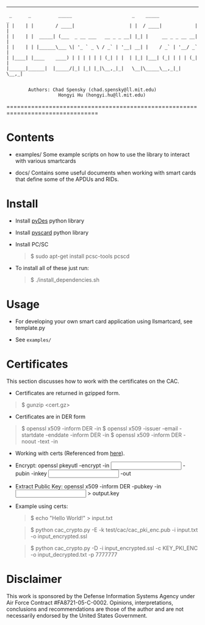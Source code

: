***
     _      _          _____                      _    _____              _  
    | |    | |        / ____|                    | |  / ____|            | | 
    | |    | |  _____| (___  _ __ ___   __ _ _ __| |_| |     __ _ _ __ __| | 
    | |    | | |______\___ \| '_ ` _ \ / _` | '__| __| |    / _` | '__/ _` | 
    | |____| |____    ____) | | | | | | (_| | |  | |_| |___| (_| | | | (_| | 
    |______|______|  |_____/|_| |_| |_|\__,_|_|   \__|\_____\__,_|_|  \__,_|


            Authors: Chad Spensky (chad.spensky@ll.mit.edu)
                       Hongyi Hu (hongyi.hu@ll.mit.edu)

================================================================================

# Contents

 * examples/
	Some example scripts on how to use the library to interact with various 
	smartcards

 * docs/ 
	Contains some useful documents when working with smart cards that
	define some of the APDUs and RIDs.

# Install 

 * Install [pyDes](https://pypi.python.org/pypi/pyDes/) python library

 * Install [pyscard](http://pyscard.sourceforge.net/) python library

 * Install PC/SC
   >$ sudo apt-get install pcsc-tools pcscd

 * To install all of these just run:
   >$ ./install_dependencies.sh 


# Usage

 * For developing your own smart card application using llsmartcard, see 
	template.py

 * See `examples/` 


# Certificates 
 
  This section discusses how to work with the certificates on the CAC.

 * Certificates are returned in gzipped form.
>	$ gunzip <cert.gz>

 * Certificates are in DER form
>	$ openssl x509 -inform DER -in <cert>
>	$ openssl x509 -issuer -email -startdate -enddate -inform DER -in <cert>
>	$ openssl x509 -inform DER -noout -text -in <cert>

 * Working with certs (Referenced from [here](http://www.devco.net/archives/2006/02/13/public_-_private_key_encryption_using_openssl.php)).

  - Encrypt: openssl pkeyutl -encrypt -in <input plain text> -pubin -inkey <input public key> -out <output file>

  - Extract Public Key: openssl x509 -inform DER  -pubkey -in <input certificate>  > output.key


 * Example using certs:

   >$ echo "Hello World!" > input.txt
   
   >$ python cac_crypto.py -E -k test/cac/cac_pki_enc.pub -i input.txt -o input_encrypted.ssl 
   
   >$ python cac_crypto.py -D -i input_encrypted.ssl -c KEY_PKI_ENC -o input_decrypted.txt -p 7777777

# Disclaimer

This work is sponsored by the Defense Information Systems Agency under Air Force Contract #FA8721-05-C-0002.  Opinions, interpretations, conclusions and recommendations are those of the author and are not necessarily endorsed by the United States Government.
